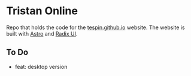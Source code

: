 # Tristan Online

Repo that holds the code for the [tespin.github.io](https://tespin.github.io) website. The website is built with [Astro](https://astro.build/) and [Radix UI](https://www.radix-ui.com/).

## To Do

- feat: desktop version
